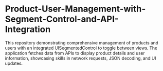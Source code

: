 # Product-User-Management-with-Segment-Control-and-API-Integration
This repository demonstrating comprehensive management of products and users with an integrated UISegmentedControl to toggle between views. The application fetches data from APIs to display product details and user information, showcasing skills in network requests, JSON decoding, and UI updates.
